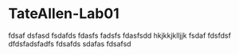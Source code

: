 # TateAllen-Lab01
fdsaf
dsfasd
fsdafds
fdasfs
fadsfs
fdasfsdd
hkjkkjklljjk
fsdaf
fdsfdsf
dfdsfadsfadfs
fdsafds
sdafas
fdsafsd
